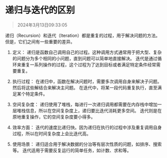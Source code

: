 # 递归与迭代的区别

> 2024年3月13日09:33:05

递归（Recursion）和迭代（Iteration）都是重复的过程，用于解决问题的方法。但是，它们之间有一些重要的差异。

1. 定义：
递归是函数自己调用自己的过程。这种调用方式通常用于把大型、复杂的问题分为多个相同的小问题，直到问题可以简单地直接解决。
迭代是通过循环来重复一系列操作的过程，这个过程为了达到目标或者满足特定条件经常需要重复。

2. 执行过程：
在递归中，函数在解决问题时，需要多次调用自身来解决子问题。然后将这些解结合来解决主问题。
在迭代中，将某一段代码重复执行，直至满足某个特定条件。

3. 空间复杂度：
递归使用了堆栈，每进行一次递归调用都需要在内存栈中增加一层堆栈信息，所以在空间复杂度上，递归要比迭代消耗更多空间。
迭代则是在原地重复操作，它的空间复杂度要小得多。

5. 效率方面：
迭代的速度比递归快。因为递归在执行的过程中涉及重复调用自身过程，所以在时间复杂度上会比迭代高。

6. 使用场景：
递归适合用于解决数据的分治等有层次性质的问题，如排序、搜索等。
迭代适用于需要反复运行的简单任务，如计数、求和等。